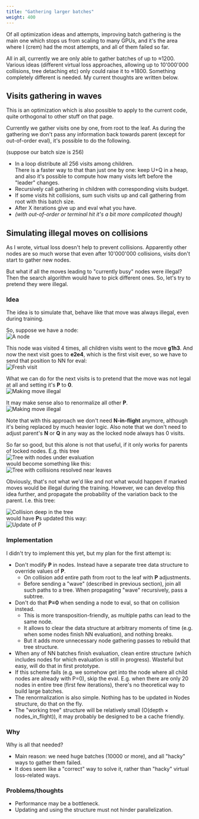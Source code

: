 ```yaml
---
title: "Gathering larger batches"
weight: 400
---
```


Of all optimization ideas and attempts, improving batch gathering is the main one which stops us from scaling to many GPUs, and it's the area where I (crem) had the most attempts, and all of them failed so far.

All in all, currently we are only able to gather batches of up to ≈1200. Various ideas (different virtual loss approaches, allowing up to 10'000'000 collisions, tree detaching etc) only could raise it to ≈1800. Something completely different is needed. My current thoughts are written below.

## Visits gathering in waves

This is an optimization which is also possible to apply to the current code, quite orthogonal to other stuff on that page.

Currently we gather visits one by one, from root to the leaf.
As during the gathering we don't pass any information back towards parent (except for out-of-order eval), it's possible to do the following.

(suppose our batch size is 256)
* In a loop distribute all 256 visits among children.  
  There is a faster way to that than just one by one: keep U+Q in a heap, and also it's possible to compute how many visits left before the "leader" changes.
* Recursively call gathering in children with corresponding visits budget.
* If some visits hit collisions, sum such visits up and call gathering from root with this batch size.
* After X iterations give up and eval what you have.
* *(with out-of-order or terminal hit it's a bit more complicated though)*

## Simulating illegal moves on collisions

As I wrote, virtual loss doesn't help to prevent collisions. Apparently other nodes are so much worse that even after 10'000'000 collisions, visits don't start to gather new nodes.

But what if all the moves leading to "currently busy" nodes were illegal? Then the search algorithm would have to pick different ones. So, let's try to pretend they were illegal.

### Idea

The idea is to simulate that, behave like that move was always illegal, even during training.

So, suppose we have a node:  
![A node](fig1.svg)

This node was visited 4 times, all children visits went to the move **g1h3**. And now the next visit goes to **e2e4**, which is the first visit ever, so we have to send that position to NN for eval:  
![Fresh visit](fig2.svg)

What we can do for the next visits is to pretend that the move was not legal at all and setting it's **P** to **0**.  
![Making move illegal](fig3.svg)

It may make sense also to renormalize all other **P**.  
![Making move illegal](fig4.svg)

Note that with this approach we don't need **N-in-flight** anymore, although it's being replaced by much heavier logic. Also note that we don't need to adjust parent's **N** or **Q** in any way as the locked node always has 0 visits.

So far so good, but this alone is not that useful, if it only works for parents of locked nodes. E.g. this tree  
![Tree with nodes under evaluation](fig5.svg)  
would become something like this:  
![Tree with collisions resolved near leaves](fig6.svg)

Obviously, that's not what we'd like and not what would happen if marked moves would be illegal during the training. However, we can develop this idea further, and propagate the probability of the variation back to the parent. I.e. this tree:

![Collision deep in the tree](fig7.svg)  
would have **P**s updated this way:  
![Update of P](fig8.svg)  

### Implementation

I didn't try to implement this yet, but my plan for the first attempt is:

* Don't modify **P** in nodes. Instead have a separate tree data structure to override values of **P**.
    * On collision add entire path from root to the leaf with **P** adjustments.
    * Before sending a "wave" (described in previous section), join all such paths to a tree. When propagating "wave" recursively, pass a subtree.
* Don't do that **P=0** when sending a node to eval, so that on collision instead.
    * This is more transposition-friendly, as multiple paths can lead to the same node.
    * It allows to clear the data structure at arbitrary moments of time (e.g. when some nodes finish NN evaluation), and nothing breaks.
    * But it adds more unnecessary node gathering passes to rebuild that tree structure.
* When any of NN batches finish evaluation, clean entire structure (which includes nodes for which evaluation is still in progress). Wasteful but easy, will do that in first prototype.
* If this scheme fails (e.g. we somehow get into the node where all child nodes are already with P=0), skip the eval. E.g. when there are only 20 nodes in entire tree (first few iterations), there's no theoretical way to build large batches.
* The renormalization is also simple. Nothing has to be updated in Nodes structure, do that on the fly.
* The "working tree" structure will be relatively small (O(depth × nodes_in_flight)), it may probably be designed to be a cache friendly.

### Why

Why is all that needed?

* Main reason: we need huge batches (10000 or more), and all "hacky" ways to gather them failed.
* It does seem like a "correct" way to solve it, rather than "hacky" virtual loss-related ways.

### Problems/thoughts

* Performance may be a bottleneck.
* Updating and using the structure must not hinder parallelization.